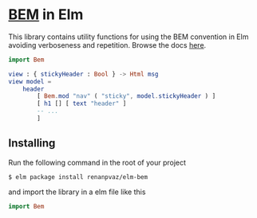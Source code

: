# [BEM](http://getbem.com/naming/) in Elm

This library contains utility functions for using the BEM convention in Elm avoiding verboseness and repetition. Browse the docs [here](https://package.elm-lang.org/packages/renanpvaz/elm-bem/latest/Bem).

```elm
import Bem

view : { stickyHeader : Bool } -> Html msg
view model =
    header
        [ Bem.mod "nav" ( "sticky", model.stickyHeader ) ]
        [ h1 [] [ text "header" ]
        -- ...
        ]
```

## Installing

Run the following command in the root of your project

```shell
$ elm package install renanpvaz/elm-bem
```

and import the library in a elm file like this

```elm
import Bem
```

